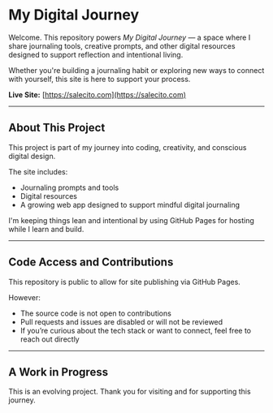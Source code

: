 # My Digital Journey

Welcome. This repository powers *My Digital Journey* — a space where I share journaling tools, creative prompts, and other digital resources designed to support reflection and intentional living.

Whether you're building a journaling habit or exploring new ways to connect with yourself, this site is here to support your process.

**Live Site:** [https://salecito.com](https://salecito.com)  

---

## About This Project

This project is part of my journey into coding, creativity, and conscious digital design.

The site includes:
- Journaling prompts and tools  
- Digital resources  
- A growing web app designed to support mindful digital journaling

I'm keeping things lean and intentional by using GitHub Pages for hosting while I learn and build.

---

## Code Access and Contributions

This repository is public to allow for site publishing via GitHub Pages.

However:
- The source code is not open to contributions  
- Pull requests and issues are disabled or will not be reviewed  
- If you’re curious about the tech stack or want to connect, feel free to reach out directly

---

## A Work in Progress

This is an evolving project. Thank you for visiting and for supporting this journey.
